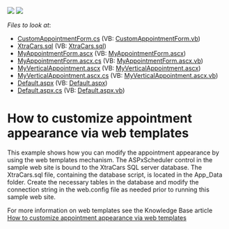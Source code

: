 <!-- default badges list -->
[![](https://img.shields.io/badge/Open_in_DevExpress_Support_Center-FF7200?style=flat-square&logo=DevExpress&logoColor=white)](https://supportcenter.devexpress.com/ticket/details/E607)
[![](https://img.shields.io/badge/📖_How_to_use_DevExpress_Examples-e9f6fc?style=flat-square)](https://docs.devexpress.com/GeneralInformation/403183)
<!-- default badges end -->
<!-- default file list -->
*Files to look at*:

* [CustomAppointmentForm.cs](./CS/WebSite/App_Code/CustomAppointmentForm.cs) (VB: [CustomAppointmentForm.vb](./VB/WebSite/App_Code/CustomAppointmentForm.vb))
* [XtraCars.sql](./CS/WebSite/App_Data/XtraCars.sql) (VB: [XtraCars.sql](./VB/WebSite/App_Data/XtraCars.sql))
* [MyAppointmentForm.ascx](./CS/WebSite/CustomForms/MyAppointmentForm.ascx) (VB: [MyAppointmentForm.ascx](./VB/WebSite/CustomForms/MyAppointmentForm.ascx))
* [MyAppointmentForm.ascx.cs](./CS/WebSite/CustomForms/MyAppointmentForm.ascx.cs) (VB: [MyAppointmentForm.ascx.vb](./VB/WebSite/CustomForms/MyAppointmentForm.ascx.vb))
* [MyVerticalAppointment.ascx](./CS/WebSite/CustomForms/MyVerticalAppointment.ascx) (VB: [MyVerticalAppointment.ascx](./VB/WebSite/CustomForms/MyVerticalAppointment.ascx))
* [MyVerticalAppointment.ascx.cs](./CS/WebSite/CustomForms/MyVerticalAppointment.ascx.cs) (VB: [MyVerticalAppointment.ascx.vb](./VB/WebSite/CustomForms/MyVerticalAppointment.ascx.vb))
* [Default.aspx](./CS/WebSite/Default.aspx) (VB: [Default.aspx](./VB/WebSite/Default.aspx))
* [Default.aspx.cs](./CS/WebSite/Default.aspx.cs) (VB: [Default.aspx.vb](./VB/WebSite/Default.aspx.vb))
<!-- default file list end -->
# How to customize appointment appearance via web templates


<p>This example shows how you can modify the appointment appearance by using the web templates mechanism. The ASPxScheduler control in the sample web site is bound to the XtraCars SQL server database. The XtraCars.sql file, containing the database script, is located in the App_Data folder. Create the necessary tables in the database and modify the connection string in the web.config file as needed prior to running this sample web site.</p><p>For more information on web templates see the Knowledge Base article <a href="https://www.devexpress.com/Support/Center/p/K18084">How to customize appointment appearance via web templates</a></p>

<br/>


